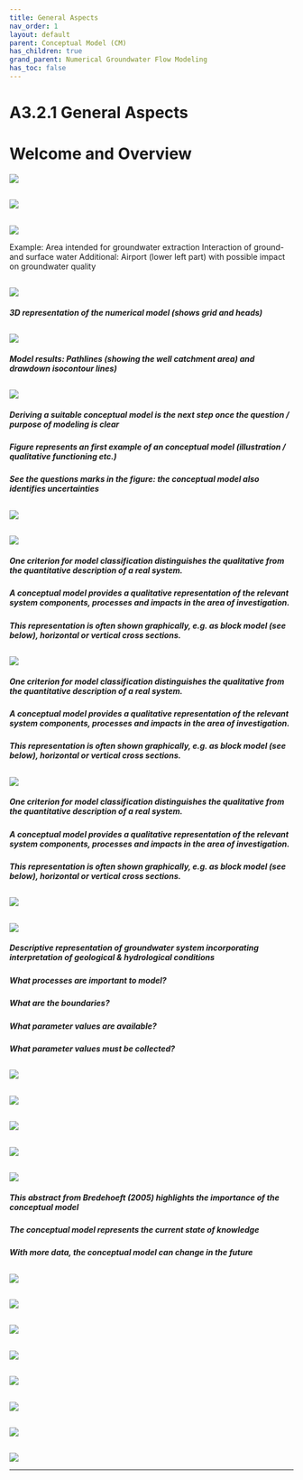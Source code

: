```yaml
---
title: General Aspects
nav_order: 1
layout: default
parent: Conceptual Model (CM)
has_children: true
grand_parent: Numerical Groundwater Flow Modeling
has_toc: false
---
```


<script
  src="https://cdn.mathjax.org/mathjax/latest/MathJax.js?config=TeX-AMS-MML_HTMLorMML"
  type="text/javascript">
</script>
# A3.2.1 General Aspects


# Welcome and Overview



![](./../assets/images/Slide1.JPG)

## 

![](./../assets/images/Slide2.JPG)





## 

![](./../assets/images/Slide3.JPG)

Example: Area intended for groundwater extraction
Interaction of ground- and surface water
Additional: Airport (lower left part) with possible impact on groundwater quality

## 

![](./../assets/images/Slide4.JPG)

##### 3D representation of the numerical model (shows grid and heads)

## 

![](./../assets/images/Slide5.JPG)

##### Model results: Pathlines (showing the well catchment area) and drawdown isocontour lines)

## 

![](./../assets/images/Slide6.JPG)

##### Deriving a suitable conceptual model is the next step once the question / purpose of modeling is clear

##### Figure represents an first example of an conceptual model (illustration / qualitative functioning etc.)

##### See the questions marks in the figure: the conceptual model also identifies uncertainties

## 

![](./../assets/images/Slide7.JPG)



## 

![](./../assets/images/Slide8.JPG)

##### One criterion for model classification distinguishes the qualitative from the quantitative description of a real system.

##### A conceptual model provides a qualitative representation of the relevant system components, processes and impacts in the area of investigation.

##### This representation is often shown graphically, e.g. as block model (see below), horizontal or vertical cross sections.

## 

![](./../assets/images/Slide9.JPG)

##### One criterion for model classification distinguishes the qualitative from the quantitative description of a real system.

##### A conceptual model provides a qualitative representation of the relevant system components, processes and impacts in the area of investigation.

##### This representation is often shown graphically, e.g. as block model (see below), horizontal or vertical cross sections.

## 

![](./../assets/images/Slide10.JPG)

##### One criterion for model classification distinguishes the qualitative from the quantitative description of a real system.

##### A conceptual model provides a qualitative representation of the relevant system components, processes and impacts in the area of investigation.

##### This representation is often shown graphically, e.g. as block model (see below), horizontal or vertical cross sections.

## 

![](./../assets/images/Slide11.JPG)



## 

![](./../assets/images/Slide12.JPG)

##### Descriptive representation of groundwater system incorporating interpretation of geological & hydrological conditions

##### What processes are important to model?

##### What are the boundaries?

##### What parameter values are available?

##### What parameter values must be collected?

## 

![](./../assets/images/Slide13.JPG)



## 

![](./../assets/images/Slide14.JPG)



## 

![](./../assets/images/Slide15.JPG)



## 

![](./../assets/images/Slide16.JPG)



## 

![](./../assets/images/Slide17.JPG)

##### This abstract from Bredehoeft (2005) highlights the importance of the conceptual model

##### The conceptual model represents the current state of knowledge

##### With more data, the conceptual model can change in the future

## 

![](./../assets/images/Slide18.JPG)



## 

![](./../assets/images/Slide19.JPG)



## 

![](./../assets/images/Slide20.JPG)



## 

![](./../assets/images/Slide21.JPG)



## 

![](./../assets/images/Slide22.JPG)



## 

![](./../assets/images/Slide23.JPG)



## 

![](./../assets/images/Slide24.JPG)



## 

![](./../assets/images/Slide25.JPG)



---






